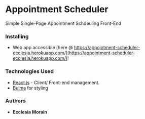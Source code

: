 # Appointment Scheduler
Simple Single-Page Appointment Schdeuling Front-End


### Installing
 - Web app accessible [here @ https://appointment-scheduler-ecclesia.herokuapp.com/](https://appointment-scheduler-ecclesia.herokuapp.com/)!

### Technologies Used
- [React.js](https://reactjs.org/) - Client/ Front-end management.
- [Bulma](https://bulma.io/) for styling 


### Authors

* **Ecclesia Morain** 
